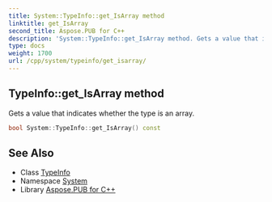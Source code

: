 ```yaml
---
title: System::TypeInfo::get_IsArray method
linktitle: get_IsArray
second_title: Aspose.PUB for C++
description: 'System::TypeInfo::get_IsArray method. Gets a value that indicates whether the type is an array in C++.'
type: docs
weight: 1700
url: /cpp/system/typeinfo/get_isarray/
---
```

## TypeInfo::get_IsArray method


Gets a value that indicates whether the type is an array.

```cpp
bool System::TypeInfo::get_IsArray() const
```

## See Also

* Class [TypeInfo](../)
* Namespace [System](../../)
* Library [Aspose.PUB for C++](../../../)
